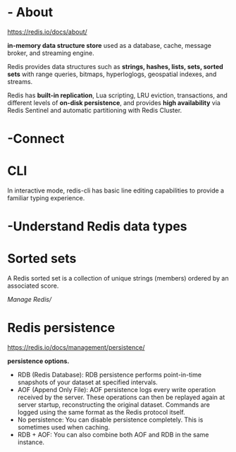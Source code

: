 # - About 

<https://redis.io/docs/about/>

**in-memory data structure store** used as a database, cache, message broker, and streaming engine.  

Redis provides data structures such as **strings, hashes, lists, sets, sorted sets** with range queries, bitmaps, hyperloglogs, geospatial indexes, and streams.  

Redis has **built-in replication**, Lua scripting, LRU eviction, transactions, and different levels of **on-disk persistence**, and provides **high availability** via Redis Sentinel and automatic partitioning with Redis Cluster.


# -Connect

# CLI

In interactive mode, redis-cli has basic line editing capabilities to provide a familiar typing experience.

# -Understand Redis data types

# Sorted sets

A Redis sorted set is a collection of unique strings (members) ordered by an associated score.  


*Manage Redis/*
# Redis persistence

<https://redis.io/docs/management/persistence/>

**persistence options.**
- RDB (Redis Database): RDB persistence performs point-in-time snapshots of your dataset at specified intervals.
- AOF (Append Only File): AOF persistence logs every write operation received by the server. These operations can then be replayed again at server startup, reconstructing the original dataset. Commands are logged using the same format as the Redis protocol itself.
- No persistence: You can disable persistence completely. This is sometimes used when caching.
- RDB + AOF: You can also combine both AOF and RDB in the same instance.
